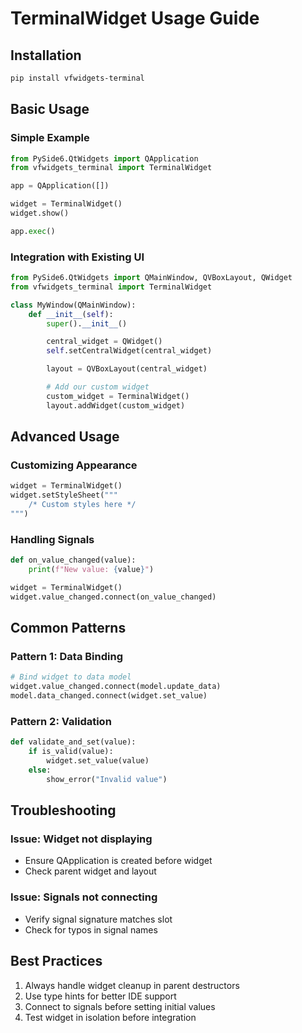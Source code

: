 # TerminalWidget Usage Guide

## Installation

```bash
pip install vfwidgets-terminal
```

## Basic Usage

### Simple Example

```python
from PySide6.QtWidgets import QApplication
from vfwidgets_terminal import TerminalWidget

app = QApplication([])

widget = TerminalWidget()
widget.show()

app.exec()
```

### Integration with Existing UI

```python
from PySide6.QtWidgets import QMainWindow, QVBoxLayout, QWidget
from vfwidgets_terminal import TerminalWidget

class MyWindow(QMainWindow):
    def __init__(self):
        super().__init__()

        central_widget = QWidget()
        self.setCentralWidget(central_widget)

        layout = QVBoxLayout(central_widget)

        # Add our custom widget
        custom_widget = TerminalWidget()
        layout.addWidget(custom_widget)
```

## Advanced Usage

### Customizing Appearance

```python
widget = TerminalWidget()
widget.setStyleSheet("""
    /* Custom styles here */
""")
```

### Handling Signals

```python
def on_value_changed(value):
    print(f"New value: {value}")

widget = TerminalWidget()
widget.value_changed.connect(on_value_changed)
```

## Common Patterns

### Pattern 1: Data Binding

```python
# Bind widget to data model
widget.value_changed.connect(model.update_data)
model.data_changed.connect(widget.set_value)
```

### Pattern 2: Validation

```python
def validate_and_set(value):
    if is_valid(value):
        widget.set_value(value)
    else:
        show_error("Invalid value")
```

## Troubleshooting

### Issue: Widget not displaying
- Ensure QApplication is created before widget
- Check parent widget and layout

### Issue: Signals not connecting
- Verify signal signature matches slot
- Check for typos in signal names

## Best Practices

1. Always handle widget cleanup in parent destructors
2. Use type hints for better IDE support
3. Connect to signals before setting initial values
4. Test widget in isolation before integration
